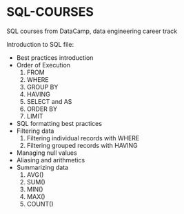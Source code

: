 # SQL-COURSES
SQL courses from DataCamp, data engineering career track


Introduction to SQL file:

- Best practices introduction
- Order of Execution
    1. FROM
    2. WHERE
    3. GROUP BY
    4. HAVING
    5. SELECT and AS
    6. ORDER BY
    7. LIMIT
- SQL formatting best practices
- Filtering data
    1. Filtering individual records with WHERE
    2. Filtering grouped records with HAVING    
- Managing null values
- Aliasing and arithmetics
- Summarizing data
    1. AVG()
    2. SUM()
    3. MIN()
    4. MAX()
    5. COUNT()